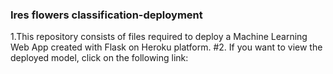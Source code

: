### Ires flowers classification-deployment
1.This repository consists of files required to deploy a Machine Learning Web App created with Flask on Heroku platform.
#2. If you want to view the deployed model, click on the following link:

